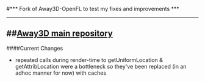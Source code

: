 #*** Fork of Away3D-OpenFL to test my fixes and improvements ***

-----------------
##[Away3D main repository](https://github.com/away3d/away3d-core-openfl)
-----------------
####Current Changes

- repeated calls during render-time to getUniformLocation & getAttribLocation were a bottleneck so they've been replaced (in an adhoc manner for now) with caches
